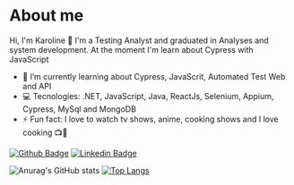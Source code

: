 # About me
Hi, I'm Karoline 👋
I'm a Testing Analyst and graduated in Analyses and system development. At the moment I'm learn about Cypress with JavaScript

- 🌱 I’m currently learning about Cypress, JavaScrit, Automated Test Web and API
- 💻 Tecnologies: .NET, JavaScript, Java, ReactJs, Selenium, Appium, Cypress, MySql and MongoDB
- ⚡ Fun fact: I love to watch tv shows, anime, cooking shows and I love cooking 📺🍕

[![Github Badge](https://img.shields.io/badge/-Github-000?style=flat-square&logo=Github&logoColor=white&link=link_do_seu_perfil_no_github)](https://github.com/lopeskaroline)
[![Linkedin Badge](https://img.shields.io/badge/-LinkedIn-blue?style=flat-square&logo=Linkedin&logoColor=white&link=link_do_seu_perfil_no_linkedin)](https://www.linkedin.com/in/karoline-lopes-silva/)

![Anurag's GitHub stats](https://github-readme-stats.vercel.app/api?username=lopeskaroline&hide=contribs,prs)
[![Top Langs](https://github-readme-stats.vercel.app/api/top-langs/?username=lopeskaroline)](https://github.com/anuraghazra/github-readme-stats)




